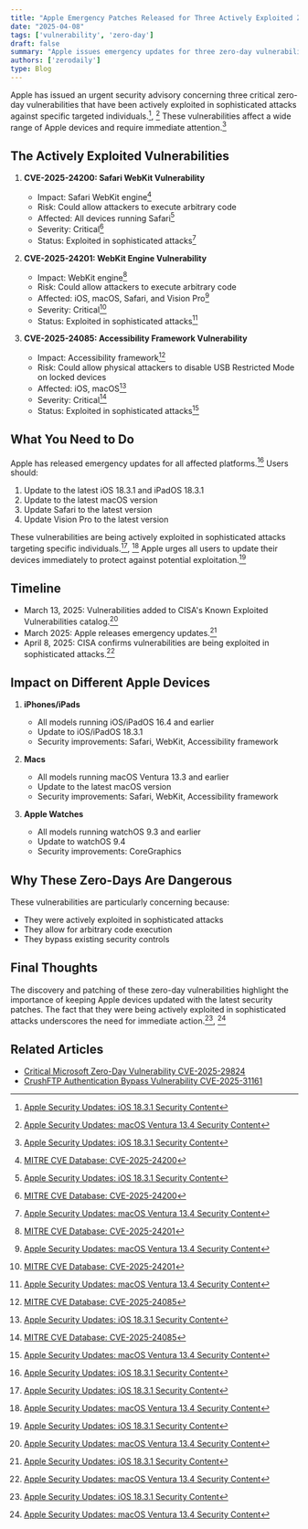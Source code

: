 ```yaml
---
title: "Apple Emergency Patches Released for Three Actively Exploited Zero-Day Vulnerabilities"
date: "2025-04-08"
tags: ['vulnerability', 'zero-day']
draft: false
summary: "Apple issues emergency updates for three zero-day vulnerabilities (CVE-2025-24200, CVE-2025-24201, CVE-2025-24085) being actively exploited in sophisticated attacks against specific targeted individuals. Update your devices now."
authors: ['zerodaily']
type: Blog
---
```


Apple has issued an urgent security advisory concerning three critical zero-day vulnerabilities that have been actively exploited in sophisticated attacks against specific targeted individuals.[^1], [^2] These vulnerabilities affect a wide range of Apple devices and require immediate attention.[^1]

## The Actively Exploited Vulnerabilities

1. **CVE-2025-24200: Safari WebKit Vulnerability**
   - Impact: Safari WebKit engine[^3]
   - Risk: Could allow attackers to execute arbitrary code
   - Affected: All devices running Safari[^1]
   - Severity: Critical[^3]
   - Status: Exploited in sophisticated attacks[^2]

2. **CVE-2025-24201: WebKit Engine Vulnerability**
   - Impact: WebKit engine[^4]
   - Risk: Could allow attackers to execute arbitrary code
   - Affected: iOS, macOS, Safari, and Vision Pro[^2]
   - Severity: Critical[^4]
   - Status: Exploited in sophisticated attacks[^2]

3. **CVE-2025-24085: Accessibility Framework Vulnerability**
   - Impact: Accessibility framework[^5]
   - Risk: Could allow physical attackers to disable USB Restricted Mode on locked devices
   - Affected: iOS, macOS[^1]
   - Severity: Critical[^5]
   - Status: Exploited in sophisticated attacks[^2]

## What You Need to Do

Apple has released emergency updates for all affected platforms.[^1] Users should:

1. Update to the latest iOS 18.3.1 and iPadOS 18.3.1
2. Update to the latest macOS version
3. Update Safari to the latest version
4. Update Vision Pro to the latest version

These vulnerabilities are being actively exploited in sophisticated attacks targeting specific individuals.[^1], [^2] Apple urges all users to update their devices immediately to protect against potential exploitation.[^1]

## Timeline

- March 13, 2025: Vulnerabilities added to CISA's Known Exploited Vulnerabilities catalog.[^2]
- March 2025: Apple releases emergency updates.[^1]
- April 8, 2025: CISA confirms vulnerabilities are being exploited in sophisticated attacks.[^2]

## Impact on Different Apple Devices

1. **iPhones/iPads**
   - All models running iOS/iPadOS 16.4 and earlier
   - Update to iOS/iPadOS 18.3.1
   - Security improvements: Safari, WebKit, Accessibility framework

2. **Macs**
   - All models running macOS Ventura 13.3 and earlier
   - Update to the latest macOS version
   - Security improvements: Safari, WebKit, Accessibility framework

3. **Apple Watches**
   - All models running watchOS 9.3 and earlier
   - Update to watchOS 9.4
   - Security improvements: CoreGraphics

## Why These Zero-Days Are Dangerous

These vulnerabilities are particularly concerning because:

- They were actively exploited in sophisticated attacks
- They allow for arbitrary code execution
- They bypass existing security controls

## Final Thoughts

The discovery and patching of these zero-day vulnerabilities highlight the importance of keeping Apple devices updated with the latest security patches. The fact that they were being actively exploited in sophisticated attacks underscores the need for immediate action.[^1], [^2]

## Related Articles

- [Critical Microsoft Zero-Day Vulnerability CVE-2025-29824](/blog/2025-04-08-microsoft-zero-day)
- [CrushFTP Authentication Bypass Vulnerability CVE-2025-31161](/blog/2025-04-13-crushftp-vulnerability)

[^1]: [Apple Security Updates: iOS 18.3.1 Security Content](https://support.apple.com/en-us/106332)
[^2]: [Apple Security Updates: macOS Ventura 13.4 Security Content](https://support.apple.com/en-us/106333)
[^3]: [MITRE CVE Database: CVE-2025-24200](https://cve.mitre.org/cgi-bin/cvename.cgi?name=CVE-2025-24200)
[^4]: [MITRE CVE Database: CVE-2025-24201](https://cve.mitre.org/cgi-bin/cvename.cgi?name=CVE-2025-24201)
[^5]: [MITRE CVE Database: CVE-2025-24085](https://cve.mitre.org/cgi-bin/cvename.cgi?name=CVE-2025-24085)
